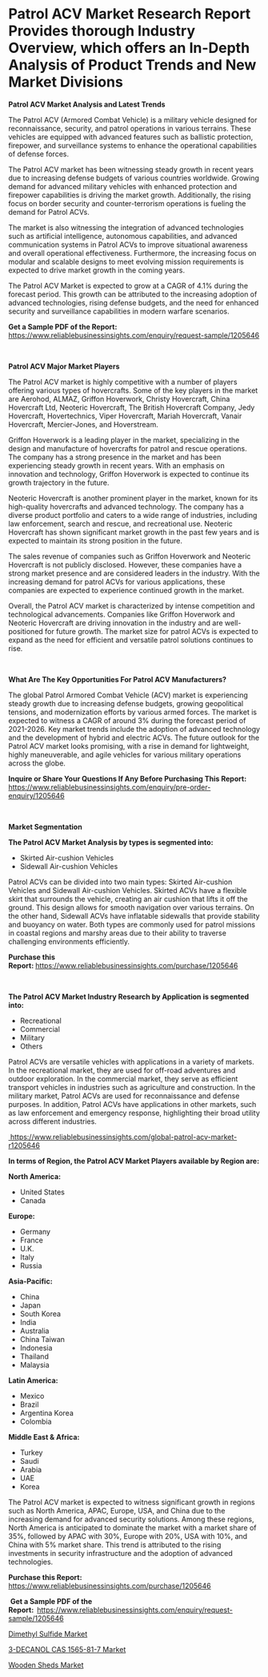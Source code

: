 <p><h1>Patrol ACV Market Research Report Provides thorough Industry Overview, which offers an In-Depth Analysis of Product Trends and New Market Divisions</h1></p><p><strong>Patrol ACV Market Analysis and Latest Trends</strong></p>
<p><p>The Patrol ACV (Armored Combat Vehicle) is a military vehicle designed for reconnaissance, security, and patrol operations in various terrains. These vehicles are equipped with advanced features such as ballistic protection, firepower, and surveillance systems to enhance the operational capabilities of defense forces.</p><p>The Patrol ACV market has been witnessing steady growth in recent years due to increasing defense budgets of various countries worldwide. Growing demand for advanced military vehicles with enhanced protection and firepower capabilities is driving the market growth. Additionally, the rising focus on border security and counter-terrorism operations is fueling the demand for Patrol ACVs.</p><p>The market is also witnessing the integration of advanced technologies such as artificial intelligence, autonomous capabilities, and advanced communication systems in Patrol ACVs to improve situational awareness and overall operational effectiveness. Furthermore, the increasing focus on modular and scalable designs to meet evolving mission requirements is expected to drive market growth in the coming years.</p><p>The Patrol ACV Market is expected to grow at a CAGR of 4.1% during the forecast period. This growth can be attributed to the increasing adoption of advanced technologies, rising defense budgets, and the need for enhanced security and surveillance capabilities in modern warfare scenarios.</p></p>
<p><strong>Get a Sample PDF of the Report:&nbsp;</strong> <a href="https://www.reliablebusinessinsights.com/enquiry/request-sample/1205646">https://www.reliablebusinessinsights.com/enquiry/request-sample/1205646</a></p>
<p>&nbsp;</p>
<p><strong>Patrol ACV Major Market Players</strong></p>
<p><p>The Patrol ACV market is highly competitive with a number of players offering various types of hovercrafts. Some of the key players in the market are Aerohod, ALMAZ, Griffon Hoverwork, Christy Hovercraft, China Hovercraft Ltd, Neoteric Hovercraft, The British Hovercraft Company, Jedy Hovercraft, Hovertechnics, Viper Hovercraft, Mariah Hovercraft, Vanair Hovercraft, Mercier-Jones, and Hoverstream.</p><p>Griffon Hoverwork is a leading player in the market, specializing in the design and manufacture of hovercrafts for patrol and rescue operations. The company has a strong presence in the market and has been experiencing steady growth in recent years. With an emphasis on innovation and technology, Griffon Hoverwork is expected to continue its growth trajectory in the future.</p><p>Neoteric Hovercraft is another prominent player in the market, known for its high-quality hovercrafts and advanced technology. The company has a diverse product portfolio and caters to a wide range of industries, including law enforcement, search and rescue, and recreational use. Neoteric Hovercraft has shown significant market growth in the past few years and is expected to maintain its strong position in the future.</p><p>The sales revenue of companies such as Griffon Hoverwork and Neoteric Hovercraft is not publicly disclosed. However, these companies have a strong market presence and are considered leaders in the industry. With the increasing demand for patrol ACVs for various applications, these companies are expected to experience continued growth in the market.</p><p>Overall, the Patrol ACV market is characterized by intense competition and technological advancements. Companies like Griffon Hoverwork and Neoteric Hovercraft are driving innovation in the industry and are well-positioned for future growth. The market size for patrol ACVs is expected to expand as the need for efficient and versatile patrol solutions continues to rise.</p></p>
<p>&nbsp;</p>
<p><strong>What Are The Key Opportunities For Patrol ACV Manufacturers?</strong></p>
<p><p>The global Patrol Armored Combat Vehicle (ACV) market is experiencing steady growth due to increasing defense budgets, growing geopolitical tensions, and modernization efforts by various armed forces. The market is expected to witness a CAGR of around 3% during the forecast period of 2021-2026. Key market trends include the adoption of advanced technology and the development of hybrid and electric ACVs. The future outlook for the Patrol ACV market looks promising, with a rise in demand for lightweight, highly maneuverable, and agile vehicles for various military operations across the globe.</p></p>
<p><strong>Inquire or Share Your Questions If Any Before Purchasing This Report:</strong> <a href="https://www.reliablebusinessinsights.com/enquiry/pre-order-enquiry/1205646">https://www.reliablebusinessinsights.com/enquiry/pre-order-enquiry/1205646</a></p>
<p>&nbsp;</p>
<p><strong>Market Segmentation</strong></p>
<p><strong>The Patrol ACV Market Analysis by types is segmented into:</strong></p>
<p><ul><li>Skirted Air-cushion Vehicles</li><li>Sidewall Air-cushion Vehicles</li></ul></p>
<p><p>Patrol ACVs can be divided into two main types: Skirted Air-cushion Vehicles and Sidewall Air-cushion Vehicles. Skirted ACVs have a flexible skirt that surrounds the vehicle, creating an air cushion that lifts it off the ground. This design allows for smooth navigation over various terrains. On the other hand, Sidewall ACVs have inflatable sidewalls that provide stability and buoyancy on water. Both types are commonly used for patrol missions in coastal regions and marshy areas due to their ability to traverse challenging environments efficiently.</p></p>
<p><strong>Purchase this Report:&nbsp;</strong><a href="https://www.reliablebusinessinsights.com/purchase/1205646">https://www.reliablebusinessinsights.com/purchase/1205646</a></p>
<p>&nbsp;</p>
<p><strong>The Patrol ACV Market Industry Research by Application is segmented into:</strong></p>
<p><ul><li>Recreational</li><li>Commercial</li><li>Military</li><li>Others</li></ul></p>
<p><p>Patrol ACVs are versatile vehicles with applications in a variety of markets. In the recreational market, they are used for off-road adventures and outdoor exploration. In the commercial market, they serve as efficient transport vehicles in industries such as agriculture and construction. In the military market, Patrol ACVs are used for reconnaissance and defense purposes. In addition, Patrol ACVs have applications in other markets, such as law enforcement and emergency response, highlighting their broad utility across different industries.</p></p>
<p><a href="https://www.reliablebusinessinsights.com/global-patrol-acv-market-r1205646">&nbsp;https://www.reliablebusinessinsights.com/global-patrol-acv-market-r1205646</a></p>
<p><strong>In terms of Region, the Patrol ACV Market Players available by Region are:</strong></p>
<p>
    <p> <strong> North America: </strong>
        <ul>
            <li>United States</li>
            <li>Canada</li>
        </ul>
        </p> 
    <p> <strong> Europe: </strong>
        <ul>
            <li>Germany</li>
            <li>France</li>
            <li>U.K.</li>
            <li>Italy</li>
            <li>Russia</li>
        </ul>
        </p> 
    <p> <strong> Asia-Pacific: </strong>
        <ul>
            <li>China</li>
            <li>Japan</li>
            <li>South Korea</li>
            <li>India</li>
            <li>Australia</li>
            <li>China Taiwan</li>
            <li>Indonesia</li>
            <li>Thailand</li>
            <li>Malaysia</li>
        </ul>
        </p> 
    <p> <strong> Latin America: </strong>
        <ul>
            <li>Mexico</li>
            <li>Brazil</li>
            <li>Argentina Korea</li>
            <li>Colombia</li>
        </ul>
        </p> 
    <p> <strong> Middle East & Africa: </strong>
        <ul>
            <li>Turkey</li>
            <li>Saudi</li>
            <li>Arabia</li>
            <li>UAE</li>
            <li>Korea</li>
        </ul>
    </p>
    </p>
<p><p>The Patrol ACV market is expected to witness significant growth in regions such as North America, APAC, Europe, USA, and China due to the increasing demand for advanced security solutions. Among these regions, North America is anticipated to dominate the market with a market share of 35%, followed by APAC with 30%, Europe with 20%, USA with 10%, and China with 5% market share. This trend is attributed to the rising investments in security infrastructure and the adoption of advanced technologies.</p></p>
<p><strong>Purchase this Report: </strong><a href="https://www.reliablebusinessinsights.com/purchase/1205646">https://www.reliablebusinessinsights.com/purchase/1205646</a></p>
<p>&nbsp;<strong>Get a Sample PDF of the Report:&nbsp;&nbsp;</strong><a href="https://www.reliablebusinessinsights.com/enquiry/request-sample/1205646">https://www.reliablebusinessinsights.com/enquiry/request-sample/1205646</a></p>
<p><strong></strong></p>
<p><p><a href="https://github.com/josephpullman6599/Market-Research-Report-List-1/blob/main/dimethyl-sulfide-market.md">Dimethyl Sulfide Market</a></p><p><a href="https://github.com/baileope6754/Market-Research-Report-List-1/blob/main/3-decanol-cas-1565-81-7-market.md">3-DECANOL CAS 1565-81-7 Market</a></p><p><a href="https://github.com/mdmasty/Market-Research-Report-List-1/blob/main/wooden-sheds-market.md">Wooden Sheds Market</a></p></p>